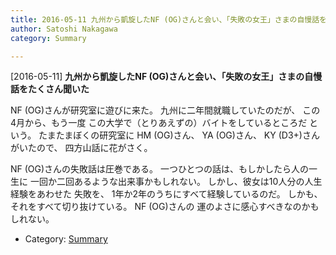 ```yaml
---
title: 2016-05-11 九州から凱旋したNF (OG)さんと会い、「失敗の女王」さまの自慢話をたくさん聞いた
author: Satoshi Nakagawa
category: Summary

---
```


[2016-05-11] **九州から凱旋したNF (OG)さんと会い、「失敗の女王」さまの自慢話をたくさん聞いた** 

 NF (OG)さんが研究室に遊びに来た。
九州に二年間就職していたのだが、
この4月から、もう一度
この大学で（とりあえずの）バイトをしているところだ
という。
たまたまぼくの研究室に
HM (OG)さん、
YA (OG)さん、
KY (D3+)さんがいたので、
四方山話に花がさく。

 NF (OG)さんの失敗話は圧巻である。
一つひとつの話は、もしかしたら人の一生に
一回か二回あるような出来事かもしれない。
しかし、彼女は10人分の人生経験をあわせた
失敗を、
1年か2年のうちにすべて経験しているのだ。
しかも、それをすべて切り抜けている。
NF (OG)さんの
運のよさに感心すべきなのかもしれない。

- Category: [Summary](https://merapano.github.io/categories.html#Summary)

